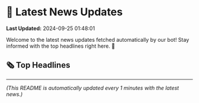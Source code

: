 # 📰 Latest News Updates
**Last Updated:** 2024-09-25 01:48:01

Welcome to the latest news updates fetched automatically by our bot! Stay informed with the top headlines right here. 🚀

## 🗞️ Top Headlines

---
*(This README is automatically updated every 1 minutes with the latest news.)*
